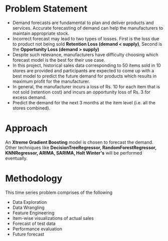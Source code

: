 # Problem Statement
* Demand forecasts are fundamental to plan and deliver products and services. Accurate forecasting of demand can help the manufacturers to maintain appropriate stock.
* Incorrect forecast may lead to  two types of losses. First is the loss due to product not being sold **Retention Loss (demand < supply)**, Second is the **Opportunity Loss (demand > supply)**
* Despite such relevance, manufacturers have difficulty choosing which forecast model is the best for their use case. 
* In this project, historical sales data corresponding to 50 items sold in 10 stores are provided and participants are expected to come up with a best model to predict the future demand for products which results in maximum profit for the manufacturer. 
* In general, the manufacturer incurs a loss of Rs. 10 for each item that is not sold (retention cost) and incurs an opportunity loss of Rs. 3 for excess demand. 
* Predict the demand for the next 3 months at the item level (i.e. all the stores combined).

# Approach
An **Xtreme Gradient Boosting** model is chosen to forecast the demand. Other techniques like **DecisionTreeRegressor, RandomForestRegressor, KNNRegressor, ARIMA, SARIMA, Holt Winter's** will be performed eventually.

# Methodology
This time series problem comprises of the following
* Data Exploration
* Data Wrangling
* Feature Engineering
* Item-wise visualizations of actual sales
* Forecast of test data
* Performance evaluation
* Future forecast
